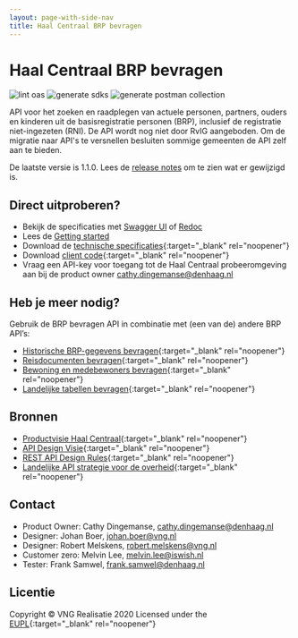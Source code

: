 ```yaml
---
layout: page-with-side-nav
title: Haal Centraal BRP bevragen
---
```

# Haal Centraal BRP bevragen

![lint oas](https://github.com/VNG-Realisatie/Haal-Centraal-BRP-bevragen/workflows/lint-oas/badge.svg)
![generate sdks](https://github.com/VNG-Realisatie/Haal-Centraal-BRP-bevragen/workflows/generate-sdks/badge.svg)
![generate postman collection](https://github.com/VNG-Realisatie/Haal-Centraal-BRP-bevragen/workflows/generate-postman-collection/badge.svg)

API voor het zoeken en raadplegen van actuele personen, partners, ouders en kinderen uit de basisregistratie personen (BRP), inclusief de registratie niet-ingezeten (RNI). 
De API wordt nog niet door RvIG aangeboden. Om de migratie naar API's te versnellen besluiten sommige gemeenten de API zelf aan te bieden.

De laatste versie is 1.1.0. Lees de [release notes](releasenotes.md) om te zien wat er gewijzigd is.

## Direct uitproberen?
* Bekijk de specificaties met [Swagger UI](https://vng-realisatie.github.io/Haal-Centraal-BRP-bevragen/swagger-ui) of [Redoc](https://vng-realisatie.github.io/Haal-Centraal-BRP-bevragen/redoc)
* Lees de [Getting started](./getting-started)
* Download de [technische specificaties](https://github.com/VNG-Realisatie/Haal-Centraal-BRP-bevragen/blob/master/specificatie/genereervariant/openapi.yaml){:target="_blank" rel="noopener"}
* Download [client code](https://github.com/VNG-Realisatie/Haal-Centraal-BRP-bevragen/tree/master/code){:target="_blank" rel="noopener"}
* Vraag een API-key voor toegang tot de Haal Centraal probeeromgeving aan bij de product owner [cathy.dingemanse@denhaag.nl](mailto:cathy.dingemanse@denhaag.nl)

## Heb je meer nodig? 
Gebruik de BRP bevragen API in combinatie met (een van de) andere BRP API’s:

* [Historische BRP-gegevens bevragen](https://vng-realisatie.github.io/Haal-Centraal-BRP-historie-bevragen){:target="_blank" rel="noopener"}
* [Reisdocumenten bevragen](https://vng-realisatie.github.io/Haal-Centraal-Reisdocumenten-bevragen){:target="_blank" rel="noopener"}
* [Bewoning en medebewoners bevragen](https://vng-realisatie.github.io/Haal-Centraal-BRP-bewoning){:target="_blank" rel="noopener"}
* [Landelijke tabellen bevragen](https://vng-realisatie.github.io/Haal-Centraal-BRP-tabellen-bevragen){:target="_blank" rel="noopener"}

## Bronnen

* [Productvisie Haal Centraal](https://vng-realisatie.github.io/Haal-Centraal){:target="_blank" rel="noopener"}
* [API Design Visie](https://github.com/Geonovum/KP-APIs/tree/master/Werkgroep%20Design%20Visie){:target="_blank" rel="noopener"}
* [REST API Design Rules](https://docs.geostandaarden.nl/api/API-Designrules/){:target="_blank" rel="noopener"}
* [Landelijke API strategie voor de overheid](https://geonovum.github.io/KP-APIs/){:target="_blank" rel="noopener"}

## Contact

* Product Owner: Cathy Dingemanse, [cathy.dingemanse@denhaag.nl](mailto:cathy.dingemanse@denhaag.nl)
* Designer: Johan Boer, [johan.boer@vng.nl](mailto:johan.boer@vng.nl)
* Designer: Robert Melskens, [robert.melskens@vng.nl](mailto:robert.melskens@vng.nl)
* Customer zero: Melvin Lee, [melvin.lee@iswish.nl](mailto:melvin.lee@iswish.nl)
* Tester: Frank Samwel, [frank.samwel@denhaag.nl](mailto:frank.samwel@denhaag.nl)

## Licentie

Copyright &copy; VNG Realisatie 2020
Licensed under the [EUPL](https://github.com/VNG-Realisatie/Haal-Centraal-BRP-bevragen/blob/master/LICENCE.md){:target="_blank" rel="noopener"}
